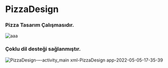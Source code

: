 # PizzaDesign
### Pizza Tasarım Çalışmasıdır. 


![aaa](https://user-images.githubusercontent.com/72807779/166952817-ad3d5a56-2fbb-45b9-94ae-cebc84fb34c0.PNG)

### Çoklu dil desteği sağlanmıştır.

![PizzaDesign-–-activity_main xml-_PizzaDesign app_-2022-05-05-17-35-39](https://user-images.githubusercontent.com/72807779/166952913-c7e474ec-4912-439a-9c8f-03922b831776.gif)
